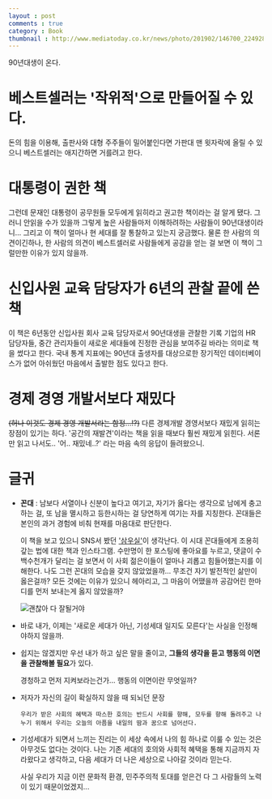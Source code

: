 ```yaml
---
layout : post
comments : true
category : Book
thumbnail : http://www.mediatoday.co.kr/news/photo/201902/146700_224928_0356.jpg
---
```


90년대생이 온다.


# 베스트셀러는 '작위적'으로 만들어질 수 있다.

돈의 힘을 이용해, 출판사와 대형 주주들이 밀어붙인다면 가판대 맨 윗자락에 올릴 수 있으니
베스트셀러는 애지간하면 거를려고 한다.

# 대통령이 권한 책

그런데 문재인 대통령이 공무원들 모두에게 읽히라고 권고한 책이라는 걸 알게 됐다.
그러니 안읽을 수가 있을까
그렇게 높은 사람들마저 이해하려하는 사람들이 90년대생이라니...
그리고 이 책이 얼마나 현 세대를 잘 통찰하고 있는지 궁금했다.
물론 한 사람의 의견이긴하나, 한 사람의 의견이 베스트셀러로 사람들에게 공감을 얻는 걸 보면
이 책이 그럴만한 이유가 있지 않을까.

# 신입사원 교육 담당자가 6년의 관찰 끝에 쓴 책

이 책은 6년동안 신입사원 회사 교육 담당자로서 90년대생을 관찰한 기록
기업의 HR 담당자들, 중간 관리자들이 새로운 세대들에 진정한 관심을 보여주길 바라는 의미로 책을 썼다고 한다.
국내 통계 지표에는 90년대 출생자를 대상으로한 장기적인 데이터베이스가 없어 아쉬웠던 마음에서 출발한 점도 있다고 한다.

# 경제 경영 개발서보다 재밌다

~~(허나 이것도 경제 경영 개발서라는 함정...!?)~~
다른 경제개발 경영서보다 재밌게 읽히는 장점이 있기는 하다.
'공간의 재발견'이라는 책을 읽을 때보다 훨씬 재밌게 읽힌다. 서론만 읽고 나서도.. '어.. 재밌네..?'
라는 마음 속의 응답이 들려왔으니.

# 글귀

- **꼰대** : 남보다 서열이나 신분이 높다고 여기고, 자기가 옳다는 생각으로 남에게 충고하는 걸, 또 남을 멸시하고 등한시하는 걸 당연하게 여기는 자를 지칭한다. 꼰대들은 본인의 과거 경험에 비춰 현재를 마음대로 판단한다.

    이 책을 보고 있으니 SNS서 봤던 ['삼우실'](https://www.instagram.com/3woosil/?hl=ko)이 생각난다.
    이 시대 꼰대들에게 조용히 갚는 법에 대한 책과 인스타그램.
    수만명이 한 포스팅에 좋아요를 누르고, 댓글이 수백수천개가 달리는 걸 보면서
    이 사회 젊은이들이 얼마나 괴롭고 힘들어했는지를 이해한다.
    나도 그런 꼰대의 모습을 갖지 않았었을까...
    무조건 자기 발전적인 삶만이 옳은걸까?
    모든 것에는 이유가 있으니 헤아리고, 그 마음이 어땠을까 공감어린 한마디를 먼저 보내는게 옳지 않았을까?

    ![괜찮아 다 잘될거야](https://media.giphy.com/media/xWZcTvh1cuAaSi7HeI/giphy.gif)



- 바로 내가, 이제는 '새로운 세대가 아닌, 기성세대 일지도 모른다'는 사실을 인정해야하지 않을까.

- 쉽지는 않겠지만 우선 내가 하고 싶은 말을 줄이고, **그들의 생각을 듣고 행동의 이면을 관찰해볼 필요**가 있다.

    경청하고 먼저 지켜보라는건가... 행동의 이면이란 무엇일까?

- 저자가 자신의 길이 확실하지 않을 때 되뇌던 문장


    ```
    우리가 받은 사회의 혜택과 따스한 호의는 반드시 사회를 향해, 모두를 향해 돌려주고 나누기 위해서 우리는 오늘의 아픔을 내일의 땀과 꿈으로 넘어선다.
    ```


- 기성세대가 되면서 느끼는 진리는 이 세상 속에서 나의 힘 하나로 이룰 수 있는 것은 아무것도 없다는 것이다. 나는 기존 세대의 호의와 사회적 혜택을 통해 지금까지 자라왔다고 생각하고, 다음 세대가 더 나은 세상으로 나아갈 것이라 믿는다.

    사실 우리가 지금 이런 문화적 환경, 민주주의적 토대를 얻은건 다 그 사람들의 노력이 있기 때문이었겠지...